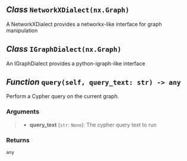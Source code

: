 ## *Class* `NetworkXDialect(nx.Graph)`


A NetworkXDialect provides a networkx-like interface for graph manipulation



## *Class* `IGraphDialect(nx.Graph)`


An IGraphDialect provides a python-igraph-like interface



## *Function* `query(self, query_text: str) -> any`


Perform a Cypher query on the current graph.

### Arguments
> - **query_text** (`str`: `None`): The cypher query text to run

### Returns
    any

